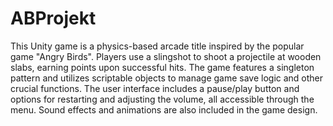 # ABProjekt
This Unity game is a physics-based arcade title inspired by the popular game "Angry Birds". Players use a slingshot to shoot a projectile at wooden slabs, earning points upon successful hits. The game features a singleton pattern and utilizes scriptable objects to manage game save logic and other crucial functions. The user interface includes a pause/play button and options for restarting and adjusting the volume, all accessible through the menu. Sound effects and animations are also included in the game design.
